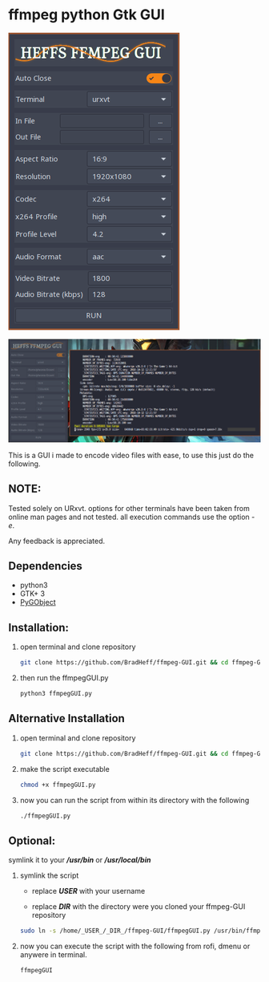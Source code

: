 # ffmpeg python Gtk GUI 

![screenshot](https://github.com/BradHeff/ffmpeg-GUI/blob/master/image.png)

![screenshot](image2.png)

This is a GUI i made to encode video files with ease, to use this just do the following.

NOTE:
----

Tested solely on URxvt. options for other terminals have been taken from online man pages and not tested. all execution commands use the option _-e_. 

Any feedback is appreciated.

Dependencies
----
* python3
* GTK+ 3
* [PyGObject](https://pygobject.readthedocs.io/en/latest/)


Installation:
---

1. open terminal and clone repository

	```bash
	git clone https://github.com/BradHeff/ffmpeg-GUI.git && cd ffmpeg-GUI
	```

2. then run the ffmpegGUI.py

	```bash
	python3 ffmpegGUI.py
	```

Alternative Installation
------

1. open terminal and clone repository

	```bash
	git clone https://github.com/BradHeff/ffmpeg-GUI.git && cd ffmpeg-GUI
	```

2. make the script executable

	```bash 
	chmod +x ffmpegGUI.py
	```

3. now you can run the script from within its directory with the following

	```bash	
	./ffmpegGUI.py	
	```
	
Optional:
---

symlink it to your **_/usr/bin_** or **_/usr/local/bin_**

1. symlink the script

	* replace **_USER_** with your username

	* replace **_DIR_** with the directory were you cloned your ffmpeg-GUI repository

	```bash
	sudo ln -s /home/_USER_/_DIR_/ffmpeg-GUI/ffmpegGUI.py /usr/bin/ffmpegGUI
	```

2. now you can execute the script with the following from rofi, dmenu or anywere in terminal.

	```bash
	ffmpegGUI
	```

